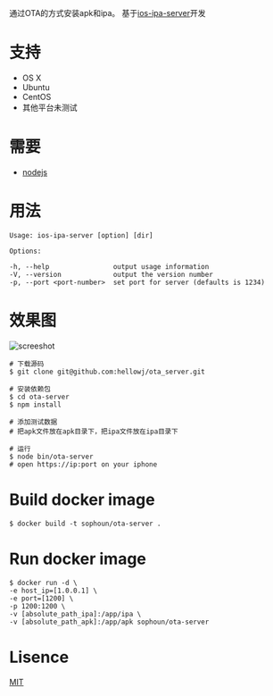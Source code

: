 通过OTA的方式安装apk和ipa。
基于[ios-ipa-server](https://github.com/bumaociyuan/ios-ipa-server)开发


# 支持
* OS X
* Ubuntu
* CentOS
* 其他平台未测试

# 需要
* [nodejs](https://nodejs.org/)


# 用法
```
Usage: ios-ipa-server [option] [dir]

Options:

-h, --help                output usage information
-V, --version             output the version number
-p, --port <port-number>  set port for server (defaults is 1234)
```


# 效果图
![screeshot](screeshot.jpg)


```
# 下载源码
$ git clone git@github.com:hellowj/ota_server.git

# 安装依赖包
$ cd ota-server
$ npm install 

# 添加测试数据
# 把apk文件放在apk目录下，把ipa文件放在ipa目录下

# 运行
$ node bin/ota-server
# open https://ip:port on your iphone
```

# Build docker image
```
$ docker build -t sophoun/ota-server .
```

# Run docker image
```
$ docker run -d \
-e host_ip=[1.0.0.1] \
-e port=[1200] \
-p 1200:1200 \
-v [absolute_path_ipa]:/app/ipa \
-v [absolute_path_apk]:/app/apk sophoun/ota-server
```

# Lisence
[MIT](https://github.com/bumaociyuan/zxIpaServer/blob/master/LICENSE.md)
